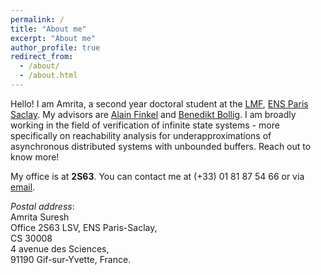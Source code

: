 ```yaml
---
permalink: /
title: "About me"
excerpt: "About me"
author_profile: true
redirect_from: 
  - /about/
  - /about.html
---
```


Hello! I am Amrita, a second year doctoral student at the [LMF](https://lmf.cnrs.fr/), [ENS Paris Saclay](https://ens-paris-saclay.fr/en). My advisors are [Alain Finkel](http://www.lsv.fr/~finkel/) and [Benedikt Bollig](https://www.benedikt-bollig.org/). I am broadly working in the field of verification of infinite state systems - more specifically on reachability analysis for underapproximations of asynchronous distributed systems with unbounded buffers. Reach out to know more! 

My office is at **2S63**. You can contact me at (+33) 01 81 87 54 66 or via [email](mailto:asuresh@lsv.fr).

*Postal address*:  
Amrita Suresh  
Office 2S63
LSV, ENS Paris-Saclay,  
CS 30008  
4 avenue des Sciences,  
91190 Gif-sur-Yvette, France. 


